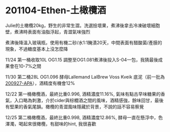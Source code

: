 # 201104-Ethen-土橄欖酒

Julie的土橄欖20kg，野生的非常生澀。洗選撿壞果，煮沸後拿去冷凍破壞細胞壁，煮沸時表面有油脂浮起，青澀氣味強烈

煮沸後降溫入玻璃瓶，使用有機二砂/水1:1醃漬20天，中間表面有醋酸菌/產膜的現象，不過糖度基本上沒怎麼降

11/24 第一桶收取10L OG1.15 調整至OG1.081煮沸後投入S-04一包，我猜最後成果會在10-7%之間

11/30 第二桶28L OG1.096 酵母Lallemand LalBrew Voss Kveik 底泥（前一批為 [200927-APA](200927-Ethen-WhateverAPA.md)），酒精度有機會12%

12/22 第一桶橄欖酒，最終比重0.996, 酒精濃度11.16%, 氣味有點古早味糖果的香氣，入口略為刺激，介於cider與棕櫚酒之間的風味，酒精感強，餘味回甘，最後有堅果的香氣尾韻。橄欖的青澀風味隱藏於背景，不說的話不容易察覺

12/25 第二桶橄欖酒，最終比重0.998, 酒精濃度12.86%, 酵母一直在懸浮中，色澤濁，喝起來很橄欖，有甜味的hint, 我很喜歡